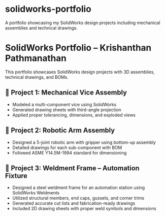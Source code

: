 # solidworks-portfolio
A portfolio showcasing my SolidWorks design projects including mechanical assemblies and technical drawings.

# SolidWorks Portfolio – Krishanthan Pathmanathan

This portfolio showcases SolidWorks design projects with 3D assemblies, technical drawings, and BOMs.

## 🔧 Project 1: Mechanical Vice Assembly
- Modeled a multi-component vice using SolidWorks
- Generated drawing sheets with third-angle projection
- Applied proper tolerancing, dimensions, and exploded views  


## 🤖 Project 2: Robotic Arm Assembly
- Designed a 5-joint robotic arm with gripper using bottom-up assembly
- Detailed drawings for each sub-component with BOM
- Followed ASME Y14.5M-1994 standard for dimensioning

## 🧱 Project 3: Weldment Frame – Automation Fixture
- Designed a steel weldment frame for an automation station using SolidWorks Weldments
- Utilized structural members, end caps, gussets, and corner trims
- Generated accurate cut lists and fabrication-ready drawings
- Included 2D drawing sheets with proper weld symbols and dimensions
